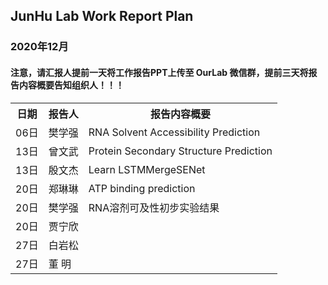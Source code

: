 
## JunHu Lab Work Report Plan

### 2020年12月



#### 注意，请汇报人提前一天将工作报告PPT上传至 OurLab 微信群，提前三天将报告内容概要告知组织人！！！
<html>
<body>

<table>
  <tr>
    <th>日期</th>
    <th>报告人</th>
    <th>报告内容概要</th>    
  </tr>
  <tr>
    <td>06日</td>
    <td>樊学强</td>
    <td>RNA Solvent Accessibility Prediction</td>
  </tr>
  <tr>
    <td>13日</td>
    <td>曾文武</td>
    <td>Protein Secondary Structure Prediction</td>
  </tr>
  <tr>
    <td>13日</td>
    <td>殷文杰</td>
    <td>Learn LSTMMergeSENet</td>
  </tr>
  <tr>
    <td>20日</td>
    <td>郑琳琳</td>
    <td>ATP binding prediction</td>
  </tr>
  <tr>
    <td>20日</td>
    <td>樊学强</td>
    <td>RNA溶剂可及性初步实验结果</td>
  </tr>
  <tr>
    <td>20日</td>
    <td>贾宁欣</td>
    <td></td>
  </tr>
  <tr>
    <td>27日</td>
    <td>白岩松</td>
    <td></td>
  </tr>
  <tr>
    <td>27日</td>
    <td>董   明</td>
    <td></td>
  </tr>
  
  
</table>
</body>
</html>

